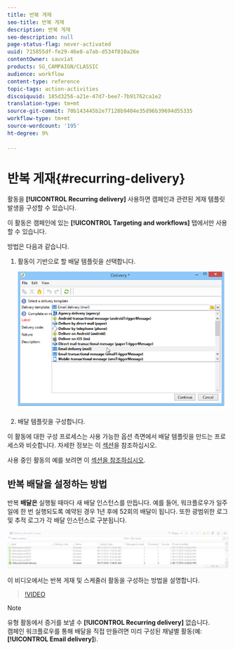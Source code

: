 ```yaml
---
title: 반복 게재
seo-title: 반복 게재
description: 반복 게재
seo-description: null
page-status-flag: never-activated
uuid: 715855df-fe29-46e8-a7ab-d534f010a26e
contentOwner: sauviat
products: SG_CAMPAIGN/CLASSIC
audience: workflow
content-type: reference
topic-tags: action-activities
discoiquuid: 185d3256-a21e-47d7-bee7-7b91762ca1e2
translation-type: tm+mt
source-git-commit: 70b143445b2e77128b9404e35d96b39694d55335
workflow-type: tm+mt
source-wordcount: '195'
ht-degree: 9%

---
```



# 반복 게재{#recurring-delivery}

활동을 **[!UICONTROL Recurring delivery]** 사용하면 캠페인과 관련된 게재 템플릿 발생을 구성할 수 있습니다.

이 활동은 캠페인에 있는 **[!UICONTROL Targeting and workflows]** 탭에서만 사용할 수 있습니다.

방법은 다음과 같습니다.

1. 활동이 기반으로 할 배달 템플릿을 선택합니다.

   ![](assets/recurring_delivery_001.png)

1. 배달 템플릿을 구성합니다.

이 활동에 대한 구성 프로세스는 사용 가능한 옵션 측면에서 배달 템플릿을 만드는 프로세스와 비슷합니다. 자세한 정보는 이 [섹션](../../delivery/using/about-templates.md)을 참조하십시오.

사용 중인 활동의 예를 보려면 이 [섹션을 참조하십시오](../../workflow/using/sending-a-birthday-email.md#creating-a-recurring-delivery-in-a-targeting-workflow).

## 반복 배달을 설정하는 방법

반복 **배달은** 실행될 때마다 새 배달 인스턴스를 만듭니다. 예를 들어, 워크플로우가 일주일에 한 번 실행되도록 예약된 경우 1년 후에 52회의 배달이 됩니다. 또한 광범위한 로그 및 추적 로그가 각 배달 인스턴스로 구분됩니다.

![반복 배달](assets/delivery_recurring.jpg)

이 비디오에서는 반복 게재 및 스케줄러 활동을 구성하는 방법을 설명합니다.

>[!VIDEO](https://video.tv.adobe.com/v/25040?quality=12)

>[!NOTE]
>
>유형 활동에서 증거를 보낼 수 **[!UICONTROL Recurring delivery]** 없습니다.\
>캠페인 워크플로우를 통해 배달을 직접 만들려면 미리 구성된 채널별 활동(예: **[!UICONTROL Email delivery]**).
